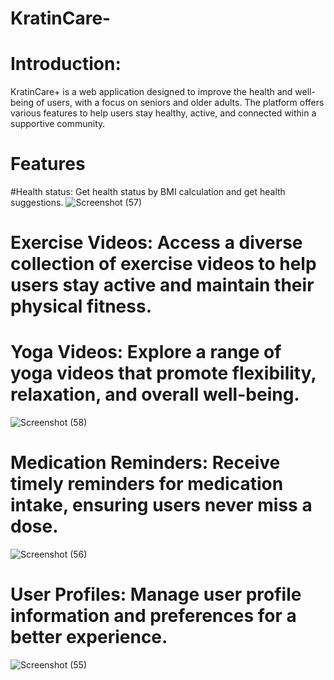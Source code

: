 # KratinCare-
# Introduction: 
KratinCare+ is a web application designed to improve the health and well-being of users, with a focus on seniors and older adults. The platform offers various features to help users stay healthy, active, and connected within a supportive community.

# Features

#Health status: Get health status by BMI calculation and get health suggestions.
![Screenshot (57)](https://github.com/venkatachaitanya2002/KratinCare-/assets/138963964/3e47c75e-bd8c-4728-9d34-1cf241804ee3)

# Exercise Videos: Access a diverse collection of exercise videos to help users stay active and maintain their physical fitness.

# Yoga Videos: Explore a range of yoga videos that promote flexibility, relaxation, and overall well-being.
![Screenshot (58)](https://github.com/venkatachaitanya2002/KratinCare-/assets/138963964/fac420bf-42b1-4890-bbda-0eaa0f081bc6)

# Medication Reminders: Receive timely reminders for medication intake, ensuring users never miss a dose.

![Screenshot (56)](https://github.com/venkatachaitanya2002/KratinCare-/assets/138963964/c8677a43-12b0-4273-8a5e-aef541a28304)


# User Profiles: Manage user profile information and preferences for a better experience.
![Screenshot (55)](https://github.com/venkatachaitanya2002/KratinCare-/assets/138963964/0e9b83e1-c135-4cdd-85eb-b32cd9f0279d)


